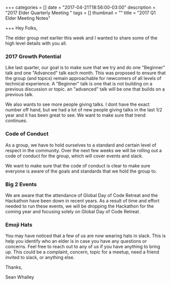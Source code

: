 +++
categories = []
date = "2017-04-21T18:56:00-03:00"
description = "2017 Elder Quarterly Meeting "
tags = []
thumbnail = ""
title = "2017 Q1 Elder Meeting Notes"

+++
Hey Folks,

The elder group met earlier this week and I wanted to share some of the high level details with you all.

### 2017 Growth Potential

Like last quarter, our goal is to make sure that we try and do one "Beginner" talk and one "Advanced" talk each month. This was proposed to ensure that the group (and topics) remain approachable for newcomers of all levels of technical experience. A "Beginner" talk is one that is not building on a previous discussion or topic. an "advanced" talk will be one that builds on a previous talk.

We also wants to see more people giving talks. I dont have the exact number off hand, but we had a lot of new people giving talks in the last 1/2 year and it has been great to see. We want to make sure that trend continues.

### Code of Conduct

As a group, we have to hold ourselves to a standard and certain level of respect in the community. Over the next few weeks we will be rolling out a code of conduct for the group, which will cover events and slack.

We want to make sure that the code of conduct is clear to make sure everyone is aware of the goals and standards that we hold the group to.

### Big 2 Events

We are aware that the attendance of Global Day of Code Retreat and the Hackathon have been down in recent years. As a result of time and effort needed to run these events, we will be dropping the Hackathon for the coming year and focusing solely on Global Day of Code Retreat.

### Emoji Hats

You may have noticed that a few of us are now wearing hats in slack. This is help you identify who an elder is in case you have any questions or concerns. Feel free to reach out to any of us if you have anything to bring up. This could be a complaint, concern, topic for a meetup, need a friend invited to slack, or anything else.

Thanks,

Sean Whalley